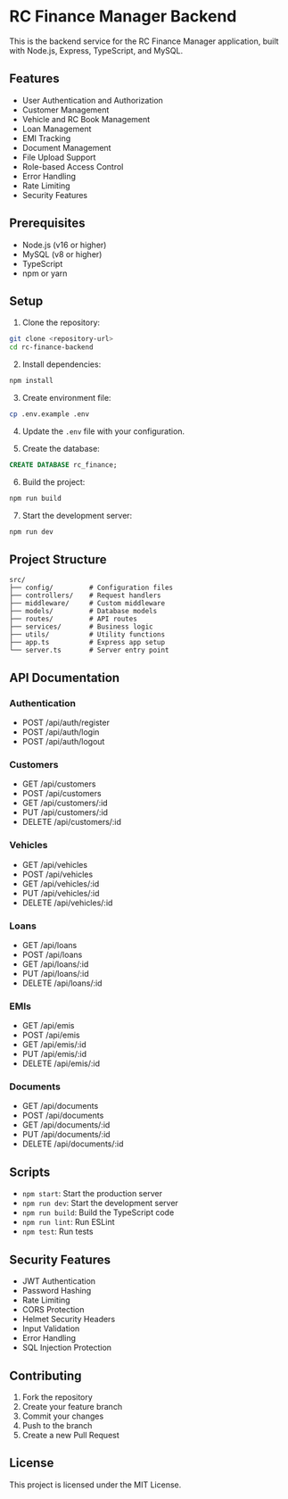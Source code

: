 # RC Finance Manager Backend

This is the backend service for the RC Finance Manager application, built with Node.js, Express, TypeScript, and MySQL.

## Features

- User Authentication and Authorization
- Customer Management
- Vehicle and RC Book Management
- Loan Management
- EMI Tracking
- Document Management
- File Upload Support
- Role-based Access Control
- Error Handling
- Rate Limiting
- Security Features

## Prerequisites

- Node.js (v16 or higher)
- MySQL (v8 or higher)
- TypeScript
- npm or yarn

## Setup

1. Clone the repository:
```bash
git clone <repository-url>
cd rc-finance-backend
```

2. Install dependencies:
```bash
npm install
```

3. Create environment file:
```bash
cp .env.example .env
```

4. Update the `.env` file with your configuration.

5. Create the database:
```sql
CREATE DATABASE rc_finance;
```

6. Build the project:
```bash
npm run build
```

7. Start the development server:
```bash
npm run dev
```

## Project Structure

```
src/
├── config/         # Configuration files
├── controllers/    # Request handlers
├── middleware/     # Custom middleware
├── models/         # Database models
├── routes/         # API routes
├── services/       # Business logic
├── utils/          # Utility functions
├── app.ts          # Express app setup
└── server.ts       # Server entry point
```

## API Documentation

### Authentication
- POST /api/auth/register
- POST /api/auth/login
- POST /api/auth/logout

### Customers
- GET /api/customers
- POST /api/customers
- GET /api/customers/:id
- PUT /api/customers/:id
- DELETE /api/customers/:id

### Vehicles
- GET /api/vehicles
- POST /api/vehicles
- GET /api/vehicles/:id
- PUT /api/vehicles/:id
- DELETE /api/vehicles/:id

### Loans
- GET /api/loans
- POST /api/loans
- GET /api/loans/:id
- PUT /api/loans/:id
- DELETE /api/loans/:id

### EMIs
- GET /api/emis
- POST /api/emis
- GET /api/emis/:id
- PUT /api/emis/:id
- DELETE /api/emis/:id

### Documents
- GET /api/documents
- POST /api/documents
- GET /api/documents/:id
- PUT /api/documents/:id
- DELETE /api/documents/:id

## Scripts

- `npm start`: Start the production server
- `npm run dev`: Start the development server
- `npm run build`: Build the TypeScript code
- `npm run lint`: Run ESLint
- `npm test`: Run tests

## Security Features

- JWT Authentication
- Password Hashing
- Rate Limiting
- CORS Protection
- Helmet Security Headers
- Input Validation
- Error Handling
- SQL Injection Protection

## Contributing

1. Fork the repository
2. Create your feature branch
3. Commit your changes
4. Push to the branch
5. Create a new Pull Request

## License

This project is licensed under the MIT License. 